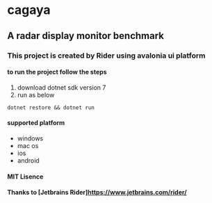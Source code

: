 # cagaya
## A radar display monitor benchmark
### This project is created by Rider using avalonia ui platform

#### to run the project follow the steps
1. download dotnet sdk version 7
2. run as below
```
dotnet restore && dotnet run
```

#### supported platform
* windows
* mac os
* ios
* android

#### MIT Lisence

#### Thanks to [Jetbrains Rider]https://www.jetbrains.com/rider/


